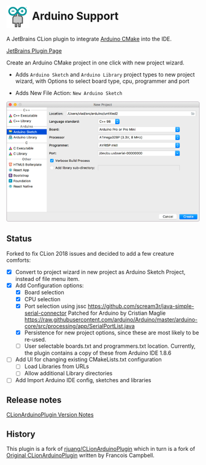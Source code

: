 # <img src="resources/META-INF/pluginIcon.svg" alt="pluginIcon.svg" width="60" align="absmiddle"/> Arduino Support

A JetBrains CLion plugin to integrate
[Arduino CMake](https://github.com/francoiscampbell/arduino-cmake) into the IDE.

[JetBrains Plugin Page](https://plugins.jetbrains.com/plugin/11301-arduino-support)

Create an Arduino CMake project in one click with new project wizard.

* Adds `Arduino Sketch` and `Arduino Library` project types to new project wizard, with Options
  to select board type, cpu, programmer and port

* Adds New File Action: `New Arduino Sketch`

![Screenshot_NewProject.png](assets/images/Screenshot_NewProject.png)

## Status

Forked to fix CLion 2018 issues and decided to add a few creature comforts:

* [x] Convert to project wizard in new project as Arduino Sketch Project, instead of file menu
      item.
* [x] Add Configuration options:
  * [x] Board selection
  * [x] CPU selection
  * [x] Port selection using jssc https://github.com/scream3r/java-simple-serial-connector
        Patched for Arduino by Cristian Maglie
        https://raw.githubusercontent.com/arduino/Arduino/master/arduino-core/src/processing/app/SerialPortList.java
  * [x] Persistence for new project options, since these are most likely to be re-used.
  * [ ] User selectable boards.txt and programmers.txt location. Currently, the plugin contains
        a copy of these from Arduino IDE 1.8.6
* [ ] Add UI for changing existing CMakeLists.txt configuration
  * [ ] Load Libraries from URLs
  * [ ] Allow additional Library directories
* [ ] Add Import Arduino IDE config, sketches and libraries

## Release notes

[CLionArduinoPlugin Version Notes](VERSION.md)

## History

This plugin is a fork of
[rjuang/CLionArduinoPlugin](https://github.com/rjuang/CLionArduinoPlugin) which in turn is a
fork of [Original CLionArduinoPlugin](https://github.com/francoiscampbell/CLionArduinoPlugin)
written by Francois Campbell.

